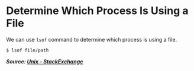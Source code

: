 # Determine Which Process Is Using a File

We can use `lsof` command to determine which process is using a file.

```bash
$ lsof file/path
```

***Source: [Unix - StackExchange](https://unix.stackexchange.com/a/13791)***

